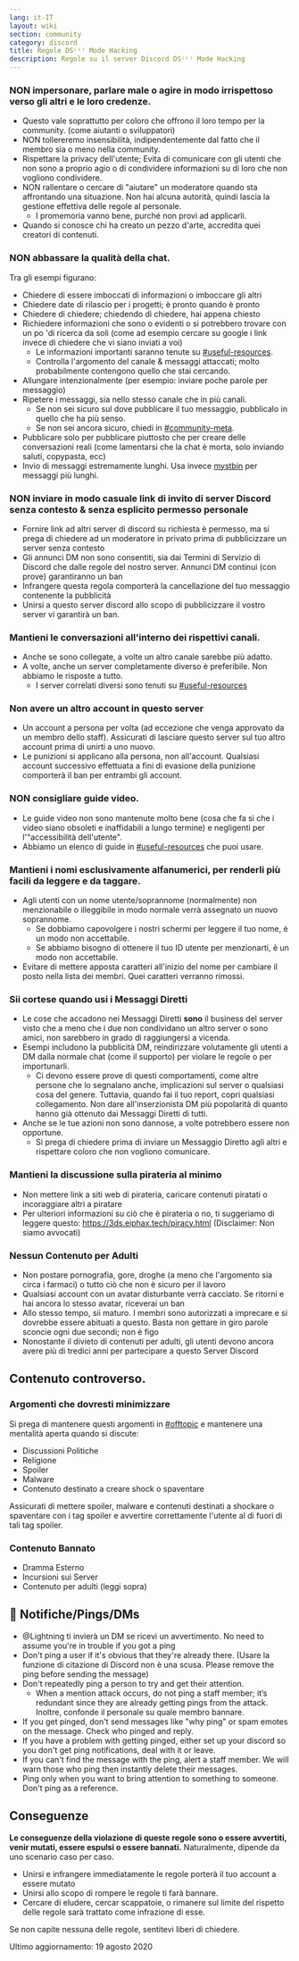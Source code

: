 ```yaml
---
lang: it-IT
layout: wiki
section: community
category: discord
title: Regole DS⁽ⁱ⁾ Mode Hacking
description: Regole su il server Discord DS⁽ⁱ⁾ Mode Hacking
---
```


### NON impersonare, parlare male o agire in modo irrispettoso verso gli altri e le loro credenze.

- Questo vale soprattutto per coloro che offrono il loro tempo per la community. (come aiutanti o sviluppatori)
- NON tollereremo insensibilità, indipendentemente dal fatto che il membro sia o meno nella community.
- Rispettare la privacy dell'utente; Evita di comunicare con gli utenti che non sono a proprio agio o di condividere informazioni su di loro che non vogliono condividere.
- NON rallentare o cercare di "aiutare" un moderatore quando sta affrontando una situazione. Non hai alcuna autorità, quindi lascia la gestione effettiva delle regole al personale.
     - I promemoria vanno bene, purché non provi ad applicarli.
- Quando si conosce chi ha creato un pezzo d'arte, accredita quei creatori di contenuti.


### NON abbassare la qualità della chat.

Tra gli esempi figurano:
- Chiedere di essere imboccati di informazioni o imboccare gli altri
- Chiedere date di rilascio per i progetti; è pronto quando è pronto
- Chiedere di chiedere; chiedendo di chiedere, hai appena chiesto
- Richiedere informazioni che sono o evidenti o si potrebbero trovare con un po 'di ricerca da soli (come ad esempio cercare su google i link invece di chiedere che vi siano inviati a voi)
   - Le informazioni importanti saranno tenute su [#useful-resources](https://discord.com/channels/283769550611152897/638041441079263283).
   - Controlla l'argomento del canale & messaggi attaccati; molto probabilmente contengono quello che stai cercando.
- Allungare intenzionalmente (per esempio: inviare poche parole per messaggio)
- Ripetere i messaggi, sia nello stesso canale che in più canali.
     - Se non sei sicuro sul dove pubblicare il tuo messaggio, pubblicalo in quello che ha più senso.
     - Se non sei ancora sicuro, chiedi in [#community-meta](https://discord.com/channels/283769550611152897/715651368391671919).
- Pubblicare solo per pubblicare piuttosto che per creare delle conversazioni reali (come lamentarsi che la chat è morta, solo inviando saluti, copypasta, ecc)
- Invio di messaggi estremamente lunghi. Usa invece [mystbin](https://mystb.in/) per messaggi più lunghi.


### NON inviare in modo casuale link di invito di server Discord senza contesto & senza esplicito permesso personale

- Fornire link ad altri server di discord su richiesta è permesso, ma si prega di chiedere ad un moderatore in privato prima di pubblicizzare un server senza contesto
- Gli annunci DM non sono consentiti, sia dai Termini di Servizio di Discord che dalle regole del nostro server. Annunci DM continui (con prove) garantiranno un ban
- Infrangere questa regola comporterà la cancellazione del tuo messaggio contenente la pubblicità
- Unirsi a questo server discord allo scopo di pubblicizzare il vostro server vi garantirà un ban.


### Mantieni le conversazioni all'interno dei rispettivi canali.

- Anche se sono collegate, a volte un altro canale sarebbe più adatto.
- A volte, anche un server completamente diverso è preferibile. Non abbiamo le risposte a tutto.
   - I server correlati diversi sono tenuti su [#useful-resources](https://discord.com/channels/283769550611152897/638041441079263283)


### Non avere un altro account in questo server

- Un account a persona per volta (ad eccezione che venga approvato da un membro dello staff). Assicurati di lasciare questo server sul tuo altro account prima di unirti a uno nuovo.
- Le punizioni si applicano alla persona, non all'account. Qualsiasi account successivo effettuata a fini di evasione della punizione comporterà il ban per entrambi gli account. ‎

### NON consigliare guide video.

- Le guide video non sono mantenute molto bene (cosa che fa sì che i video siano obsoleti e inaffidabili a lungo termine) e negligenti per l'"accessibilità dell'utente".
- Abbiamo un elenco di guide in [#useful-resources](https://discord.com/channels/283769550611152897/638041441079263283) che puoi usare. ‎

### Mantieni i nomi esclusivamente alfanumerici, per renderli più facili da leggere e da taggare.

- Agli utenti con un nome utente/soprannome (normalmente) non menzionabile o illeggibile in modo normale verrà assegnato un nuovo soprannome.
   - Se dobbiamo capovolgere i nostri schermi per leggere il tuo nome, è un modo non accettabile.
   - Se abbiamo bisogno di ottenere il tuo ID utente per menzionarti, è un modo non accettabile.
- Evitare di mettere apposta caratteri all'inizio del nome per cambiare il posto nella lista dei membri. Quei caratteri verranno rimossi.


### Sii cortese quando usi i Messaggi Diretti

- Le cose che accadono nei Messaggi Diretti **sono** il business del server visto che a meno che i due non condividano un altro server o sono amici, non sarebbero in grado di raggiungersi a vicenda.
- Esempi includono la pubblicità DM, reindirizzare volutamente gli utenti a DM dalla normale chat (come il supporto) per violare le regole o per importunarli.
   - Ci devono essere prove di questi comportamenti, come altre persone che lo segnalano anche, implicazioni sul server o qualsiasi cosa del genere. Tuttavia, quando fai il tuo report, copri qualsiasi collegamento. Non dare all'inserzionista DM più popolarità di quanto hanno già ottenuto dai Messaggi Diretti di tutti.
- Anche se le tue azioni non sono dannose, a volte potrebbero essere non opportune.
   - Si prega di chiedere prima di inviare un Messaggio Diretto agli altri e rispettare coloro che non vogliono comunicare. ‎

### Mantieni la discussione sulla pirateria al minimo

- Non mettere link a siti web di pirateria, caricare contenuti piratati o incoraggiare altri a piratare
- Per ulteriori informazioni su ciò che è pirateria o no, ti suggeriamo di leggere questo: https://3ds.eiphax.tech/piracy.html (Disclaimer: Non siamo avvocati)


### Nessun Contenuto per Adulti

- Non postare pornografia, gore, droghe (a meno che l'argomento sia circa i farmaci) o tutto ciò che non è sicuro per il lavoro
- Qualsiasi account con un avatar disturbante verrà cacciato. Se ritorni e hai ancora lo stesso avatar, riceverai un ban
- Allo stesso tempo, sii maturo. I membri sono autorizzati a imprecare e si dovrebbe essere abituati a questo. Basta non gettare in giro parole sconcie ogni due secondi; non è figo
- Nonostante il divieto di contenuti per adulti, gli utenti devono ancora avere più di tredici anni per partecipare a questo Server Discord


## Contenuto controverso.

### Argomenti che dovresti minimizzare

Si prega di mantenere questi argomenti in [#offtopic](https://discord.com/channels/283769550611152897/718307887578873856) e mantenere una mentalità aperta quando si discute:
- Discussioni Politiche
- Religione
- Spoiler
- Malware
- Contenuto destinato a creare shock o spaventare

Assicurati di mettere spoiler, malware e contenuti destinati a shockare o spaventare con i tag spoiler e avvertire correttamente l'utente al di fuori di tali tag spoiler.

### Contenuto Bannato

- Dramma Esterno
- Incursioni sui Server
- Contenuto per adulti (leggi sopra)

## 🏓 Notifiche/Pings/DMs

- @Lightning ti invierà un DM se ricevi un avvertimento. No need to assume you're in trouble if you got a ping
- Don't ping a user if it's obvious that they're already there. (Usare la funzione di citazione di Discord non è una scusa. Please remove the ping before sending the message)
- Don't repeatedly ping a person to try and get their attention.
   - When a mention attack occurs, do not ping a staff member; it’s redundant since they are already getting pings from the attack. Inoltre, confonde il personale su quale membro bannare.
- If you get pinged, don't send messages like "why ping" or spam emotes on the message. Check who pinged and reply.
 - If you have a problem with getting pinged, either set up your discord so you don't get ping notifications, deal with it or leave.
 - If you can't find the message with the ping, alert a staff member. We will warn those who ping then instantly delete their messages.
- Ping only when you want to bring attention to something to someone. Don't ping as a reference.


## Conseguenze

**Le conseguenze della violazione di queste regole sono o essere avvertiti, venir mutati, essere espulsi o essere bannati.** Naturalmente, dipende da uno scenario caso per caso.
- Unirsi e infrangere immediatamente le regole porterà il tuo account a essere mutato
- Unirsi allo scopo di rompere le regole ti farà bannare.
- Cercare di eludere, cercar scappatoie, o rimanere sul limite del rispetto delle regole sarà trattato come infrazione di esse.

Se non capite nessuna delle regole, sentitevi liberi di chiedere.

Ultimo aggiornamento: 19 agosto 2020
